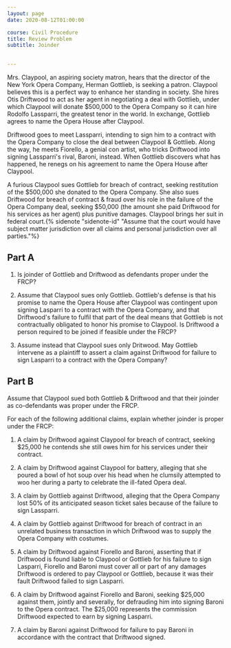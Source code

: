 ```yaml
---
layout: page
date: 2020-08-12T01:00:00

course: Civil Procedure 
title: Review Problem
subtitle: Joinder

  
---
```


Mrs. Claypool, an aspiring society matron, hears that the director of the New York Opera Company, Herman Gottlieb, is seeking a patron. Claypool believes this is a perfect way to enhance her standing in society. She hires Otis Driftwood to act as her agent in negotiating a deal with Gottlieb, under which Claypool will donate $500,000 to the Opera Company so it can hire Rodolfo Lassparri, the greatest tenor in the world. In exchange, Gottlieb agrees to name the Opera House after Claypool. 

Driftwood goes to meet Lassparri, intending to sign him to a contract with the Opera Company to close the deal between Claypool & Gottlieb. Along the way, he meets Fiorello, a genial con artist, who tricks Driftwood into signing Lassparri's rival, Baroni, instead. When Gottlieb discovers what has happened, he renegs on his agreement to name the Opera House after Claypool. 

A furious Claypool sues Gottlieb for breach of contract, seeking restitution of the $500,000 she donated to the Opera Company. She also sues Driftwood for breach of contract & fraud over his role in the failure of the Opera Company deal, seeking $50,000 (the amount she paid Driftwood for his services as her agent) plus punitive damages. Claypool brings her suit in federal court.{% sidenote "sidenote-id" "Assume that the court would have subject matter jurisdiction over all claims and personal jurisdiction over all parties."%} 

## Part A

1. Is joinder of Gottlieb and Driftwood as defendants proper under the FRCP?

2. Assume that Claypool sues only Gottlieb. Gottlieb's defense is that his promise to name the Opera House after Claypool was contingent upon signing Lasparri to a contract with the Opera Company, and that Driftwood's failure to fulfil that part of the deal means that Gottlieb is not contractually obligated to honor his promise to Claypool. Is Driftwood a person required to be joined if feasible under the FRCP? 

3. Assume instead that Claypool sues only Dritwood. May Gottlieb intervene as a plaintiff to assert a claim against Driftwood for failure to sign Lasparri to a contract with the Opera Company? 

## Part B 

Assume that Claypool sued both Gottlieb & Driftwood and that their joinder as co-defendants was proper under the FRCP. 

For each of the following additional claims, explain whether joinder is proper under the FRCP: 

1. A claim by Driftwood against Claypool for breach of contract, seeking $25,000 he contends she still owes him for his services under their contract.

2. A claim by Driftwood against Claypool for battery, alleging that she poured a bowl of hot soup over his head when he clumsily attempted to woo her during a party to celebrate the ill-fated Opera deal. 

3. A claim by Gottlieb against Driftwood, alleging that the Opera Company lost 50% of its anticipated season ticket sales because of the failure to sign Lassparri. 

4. A claim by Gottlieb against Driftwood for breach of contract in an unrelated business transaction in which Driftwood was to supply the Opera Company with costumes. 

5. A claim by Driftwood against Fiorello and Baroni, asserting that if Driftwood is found liable to Claypool or Gottlieb for his failure to sign Lasparri, Fiorello and Baroni must cover all or part of any damages Driftwood is ordered to pay Claypool or Gottlieb, because it was their fault Driftwood failed to sign Lasparri. 

6. A claim by Driftwood against Fiorello and Baroni, seeking $25,000 against them, jointly and severally, for defrauding him into signing Baroni to the Opera contract. The $25,000 represents the commission Driftwood expected to earn by signing Lasparri. 

7. A claim by Baroni against Driftwood for failure to pay Baroni in accordance with the contract that Driftwood signed. 